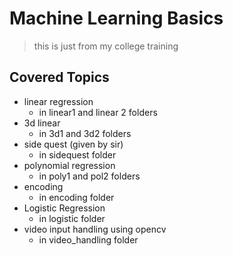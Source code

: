 # Machine Learning Basics

> this is just from my college training

## Covered Topics

- linear regression
  - in linear1 and linear 2 folders
- 3d linear
  - in 3d1 and 3d2 folders
- side quest (given by sir)
  - in sidequest folder
- polynomial regression
  - in poly1 and pol2 folders
- encoding
  - in encoding folder
- Logistic Regression
  - in logistic folder
- video input handling using opencv
  - in video_handling folder
